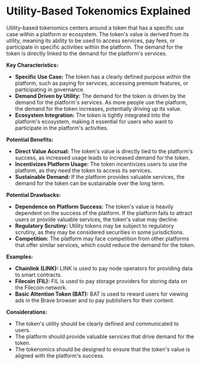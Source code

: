 # Utility-Based Tokenomics Explained

Utility-based tokenomics centers around a token that has a specific use case within a platform or ecosystem. The token's value is derived from its utility, meaning its ability to be used to access services, pay fees, or participate in specific activities within the platform. The demand for the token is directly linked to the demand for the platform's services.

**Key Characteristics:**

- **Specific Use Case:** The token has a clearly defined purpose within the platform, such as paying for services, accessing premium features, or participating in governance.
- **Demand Driven by Utility:** The demand for the token is driven by the demand for the platform's services. As more people use the platform, the demand for the token increases, potentially driving up its value.
- **Ecosystem Integration:** The token is tightly integrated into the platform's ecosystem, making it essential for users who want to participate in the platform's activities.

**Potential Benefits:**

- **Direct Value Accrual:** The token's value is directly tied to the platform's success, as increased usage leads to increased demand for the token.
- **Incentivizes Platform Usage:** The token incentivizes users to use the platform, as they need the token to access its services.
- **Sustainable Demand:** If the platform provides valuable services, the demand for the token can be sustainable over the long term.

**Potential Drawbacks:**

- **Dependence on Platform Success:** The token's value is heavily dependent on the success of the platform. If the platform fails to attract users or provide valuable services, the token's value may decline.
- **Regulatory Scrutiny:** Utility tokens may be subject to regulatory scrutiny, as they may be considered securities in some jurisdictions.
- **Competition:** The platform may face competition from other platforms that offer similar services, which could reduce the demand for the token.

**Examples:**

- **Chainlink (LINK):** LINK is used to pay node operators for providing data to smart contracts.
- **Filecoin (FIL):** FIL is used to pay storage providers for storing data on the Filecoin network.
- **Basic Attention Token (BAT):** BAT is used to reward users for viewing ads in the Brave browser and to pay publishers for their content.

**Considerations:**

- The token's utility should be clearly defined and communicated to users.
- The platform should provide valuable services that drive demand for the token.
- The tokenomics should be designed to ensure that the token's value is aligned with the platform's success.

